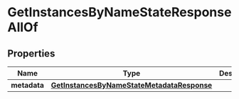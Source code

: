 

# GetInstancesByNameStateResponseAllOf


## Properties

| Name | Type | Description | Notes |
|------------ | ------------- | ------------- | -------------|
|**metadata** | [**GetInstancesByNameStateMetadataResponse**](GetInstancesByNameStateMetadataResponse.md) |  |  [optional] |



